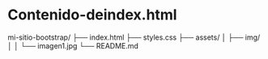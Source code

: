 # Contenido-deindex.html
mi-sitio-bootstrap/ ├── index.html ├── styles.css ├── assets/ │   ├── img/ │   │   └── imagen1.jpg └── README.md
